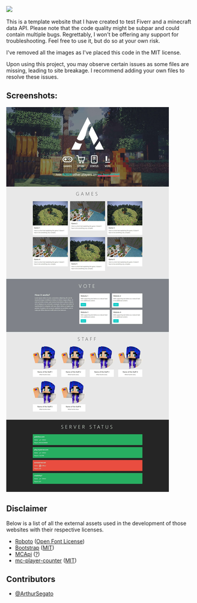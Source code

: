 <a href="https://donate.stripe.com/7sI29F4lo7Pt80g28a"><img src="https://img.shields.io/badge/Donate-Stripe-ff4757"></a>

This is a template website that I have created to test Fiverr and a minecraft data API. Please note that the code quality might be subpar and could contain multiple bugs. Regrettably, I won't be offering any support for troubleshooting. Feel free to use it, but do so at your own risk.

I've removed all the images as I've placed this code in the MIT license.

Upon using this project, you may observe certain issues as some files are missing, leading to site breakage. I recommend adding your own files to resolve these issues.

## Screenshots:

![Website image](.github/assets/banner.jpg)

## Disclaimer

Below is a list of all the external assets used in the development of those websites with their respective licenses.

- [Roboto](https://fonts.google.com/specimen/Roboto) ([Open Font License](https://scripts.sil.org/cms/scripts/page.php?site_id=nrsi&id=OFL))
- [Bootstrap](https://getbootstrap.com/) ([MIT](https://github.com/twbs/bootstrap/blob/main/LICENSE))
- [MCApi](https://mcapi.us/) ([?](https://github.com/Syfaro/mcapi-rs))
- [mc-player-counter](https://github.com/leonardosnt/mc-player-counter) ([MIT](https://github.com/twbs/bootstrap/blob/main/LICENSE))

## Contributors

- [@ArthurSegato](https://github.com/ArthurSegato)
